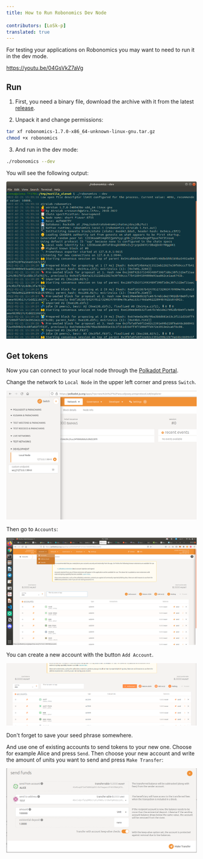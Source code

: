 ```yaml
---
title: How to Run Robonomics Dev Node
 
contributors: [LoSk-p]
translated: true
---
```


For testing your applications on Robonomics you may want to need to run it in the dev mode.

https://youtu.be/04GsVkZ7aVg

## Run

1. First, you need a binary file, download the archive with it from the latest [release](https://github.com/airalab/robonomics/releases).

2. Unpack it and change permissions:

```bash
tar xf robonomics-1.7.0-x86_64-unknown-linux-gnu.tar.gz
chmod +x robonomics
```

3. And run in the dev mode:

```bash
./robonomics --dev
```
You will see the following output:

![robonomics](../images/dev-node/robonomics.png)

## Get tokens

Now you can connect to your local node through the [Polkadot Portal](https://polkadot.js.org/apps/#/explorer).

Change the network to `Local Node` in the upper left corner and press `Switch`.

![local_node](../images/dev-node/portal.png)

Then go to `Accounts`:

![accs](../images/dev-node/accs.png)

You can create a new account with the button `Add Account`.

![add_acc](../images/dev-node/add_acc.png)

Don't forget to save your seed phrase somewhere.

And use one of existing accounts to send tokens to your new one. Choose for example Alice and press `Send`. Then choose your new account and write the amount of units you want to send and press `Make Transfer`:

![send](../images/dev-node/send.png)